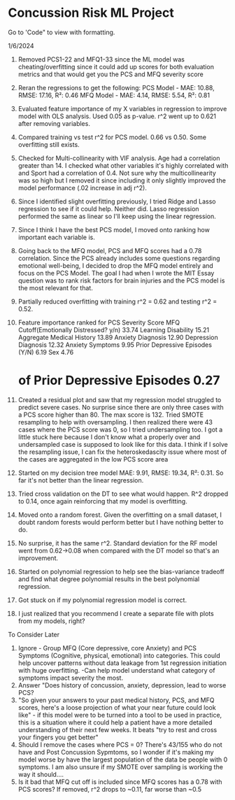 # Concussion Risk ML Project

Go to 'Code" to view with formatting.

1/6/2024
1. Removed PCS1-22 and MFQ1-33 since the ML model was cheating/overfitting since it could add up scores for both evaluation metrics and that would get you the PCS and MFQ severity score
2. Reran the regressions to get the following: PCS Model - MAE: 10.88, RMSE: 17.16, R²: 0.46
					       MFQ Model - MAE: 4.14, RMSE: 5.54, R²: 0.81
3. Evaluated feature importance of my X variables in regression to improve model with OLS analysis. Used 0.05 as p-value. r^2 went up to 0.621 after removing variables.
4. Compared training vs test r^2 for PCS model. 0.66 vs 0.50. Some overfitting still exists.
5. Checked for Multi-collinearity with VIF analysis. Age had a correlation greater than 14. I checked what other variables it's highly correlated with and Sport had a correlation of 0.4. Not sure why the multicollinearity was so high but I removed it since including it only slightly improved the model performance (.02 increase in adj r^2).
6. Since I identified slight overfitting previously, I tried Ridge and Lasso regression to see if it could help. Neither did. Lasso regression performed the same as linear so I'll keep using the linear regression.
7. Since I think I have the best PCS model, I moved onto ranking how important each variable is.
8. Going back to the MFQ model, PCS and MFQ scores had a 0.78 correlation. Since the PCS already includes some questions regarding emotional well-being, I decided to drop the MFQ model entirely and focus on the PCS Model. The goal I had when I wrote the MIT Essay question was to rank risk factors for brain injuries and the PCS model is the most relevant for that.
9. Partially reduced overfitting with training r^2 = 0.62 and testing r^2 = 0.52.
10. Feature importance ranked for PCS Severity Score
	MFQ Cutoff(Emotionally Distressed? y/n)	33.74
	Learning Disability			15.21
	Aggregate Medical History		13.89
	Anxiety Diagnosis			12.90
	Depression Diagnosis			12.32
	Anxiety Symptoms			9.95
	Prior Depressive Episodes (Y/N)		6.19
	Sex					4.76
	# of Prior Depressive Episodes		0.27
11. Created a residual plot and saw that my regression model struggled to predict severe cases. No surprise since there are only three cases with a PCS score higher than 80. The max score is 132. Tried SMOTE resampling to help with oversampling. I then realized there were 43 cases where the PCS score was 0, so I tried undersampling too. I got a little stuck here because I don't know what a properly over and undersampled case is supposed to look like for this data. I think if I solve the resampling issue, I can fix the heteroskedascity issue where most of the cases are aggregated in the low PCS score area
12. Started on my decision tree model MAE: 9.91, RMSE: 19.34, R²: 0.31. So far it's not better than the linear regression.
13. Tried cross validation on the DT to see what would happen. R^2 dropped to 0.14, once again reinforcing that my model is overfitting.
14. Moved onto a random forest. Given the overfitting on a small dataset, I doubt random forests would perform better but I have nothing better to do. 
15. No surprise, it has the same r^2. Standard deviation for the RF model went from 0.62->0.08 when compared with the DT model so that's an improvement.
16. Started on polynomial regression to help see the bias-variance tradeoff and find what degree polynomial results in the best polynomial regression.
17. Got stuck on if my polynomial regression model is correct.


12. I just realized that you recommend I create a separate file with plots from my models, right?



To Consider Later
1. Ignore - Group MFQ (Core depressive, core Anxiety) and PCS Symptoms (Cognitive, physical, emotional) into categories. This could help uncover patterns without data leakage from 1st regression initiation with huge overfitting. 
	-Can help model understand what category of symptoms impact severity the most.
2. Answer "Does history of concussion, anxiety, depression, lead to worse PCS?
3. "So given your answers to your past medical history, PCS, and MFQ scores, here's a loose projection of what your near future could look like" - if this model were to be turned into a tool to be used in practice, this is a situation where it could help a patient have a more detailed understanding of their next few weeks. It beats "try to rest and cross your fingers you get better" 
4. Should I remove the cases where PCS = 0? There's 43/155 who do not have and Post Concussion Sypmtoms, so I wonder if it's making my model worse by have the largest population of the data be people with 0 symptoms. I am also unsure if my SMOTE over sampling is working the way it should....
5. Is it bad that MFQ cut off is included since MFQ scores has a 0.78 with PCS scores? If removed, r^2 drops to ~0.11, far worse than ~0.5

